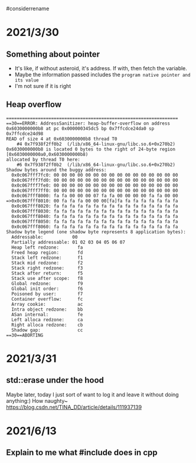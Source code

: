 #considerrename

# 2021/3/30
## Something about pointer
- It's like, if without asteroid, it's address. If with, then fetch the variable.
- Maybe the information passed includes the `program native pointer and its value`
- I'm not sure if it is right

## Heap overflow

```
=================================================================
==30==ERROR: AddressSanitizer: heap-buffer-overflow on address 0x6030000000b8 at pc 0x000000345dc5 bp 0x7ffcdce24da0 sp 0x7ffcdce24d98
READ of size 4 at 0x6030000000b8 thread T0
    #4 0x7f938f2ff0b2  (/lib/x86_64-linux-gnu/libc.so.6+0x270b2)
0x6030000000b8 is located 0 bytes to the right of 24-byte region [0x6030000000a0,0x6030000000b8)
allocated by thread T0 here:
    #6 0x7f938f2ff0b2  (/lib/x86_64-linux-gnu/libc.so.6+0x270b2)
Shadow bytes around the buggy address:
  0x0c067fff7fc0: 00 00 00 00 00 00 00 00 00 00 00 00 00 00 00 00
  0x0c067fff7fd0: 00 00 00 00 00 00 00 00 00 00 00 00 00 00 00 00
  0x0c067fff7fe0: 00 00 00 00 00 00 00 00 00 00 00 00 00 00 00 00
  0x0c067fff7ff0: 00 00 00 00 00 00 00 00 00 00 00 00 00 00 00 00
  0x0c067fff8000: fa fa 00 00 00 07 fa fa 00 00 00 00 fa fa 00 00
=>0x0c067fff8010: 00 fa fa fa 00 00 00[fa]fa fa fa fa fa fa fa fa
  0x0c067fff8020: fa fa fa fa fa fa fa fa fa fa fa fa fa fa fa fa
  0x0c067fff8030: fa fa fa fa fa fa fa fa fa fa fa fa fa fa fa fa
  0x0c067fff8040: fa fa fa fa fa fa fa fa fa fa fa fa fa fa fa fa
  0x0c067fff8050: fa fa fa fa fa fa fa fa fa fa fa fa fa fa fa fa
  0x0c067fff8060: fa fa fa fa fa fa fa fa fa fa fa fa fa fa fa fa
Shadow byte legend (one shadow byte represents 8 application bytes):
  Addressable:           00
  Partially addressable: 01 02 03 04 05 06 07 
  Heap left redzone:       fa
  Freed heap region:       fd
  Stack left redzone:      f1
  Stack mid redzone:       f2
  Stack right redzone:     f3
  Stack after return:      f5
  Stack use after scope:   f8
  Global redzone:          f9
  Global init order:       f6
  Poisoned by user:        f7
  Container overflow:      fc
  Array cookie:            ac
  Intra object redzone:    bb
  ASan internal:           fe
  Left alloca redzone:     ca
  Right alloca redzone:    cb
  Shadow gap:              cc
==30==ABORTING
```

# 2021/3/31
## std::erase under the hood
Maybe later, today I just sort of want to log it and leave it without doing anything:) How naughty~
https://blog.csdn.net/TINA_DD/article/details/111937139

# 2021/6/13
## Explain to me what \#include does in cpp